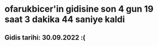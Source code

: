 # ofarukbicer'in gidisine son 4 gun 19 saat 3 dakika 44 saniye kaldi

## Gidis tarihi: 30.09.2022 :(